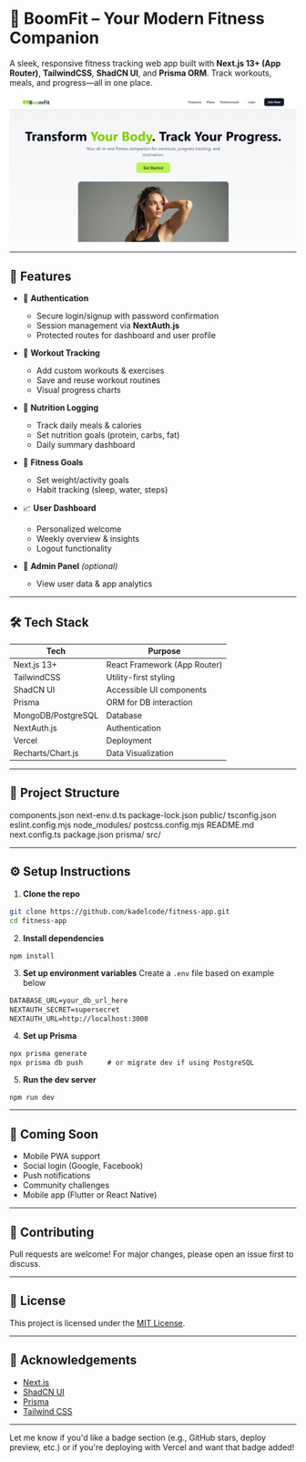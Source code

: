 # 💪 BoomFit – Your Modern Fitness Companion

A sleek, responsive fitness tracking web app built with **Next.js 13+ (App Router)**, **TailwindCSS**, **ShadCN UI**, and **Prisma ORM**. Track workouts, meals, and progress—all in one place.

![Landing Page](./public/boomfit-lp.png)

---

## 🚀 Features

- 🧠 **Authentication**
  - Secure login/signup with password confirmation
  - Session management via **NextAuth.js**
  - Protected routes for dashboard and user profile

- 💪 **Workout Tracking**
  - Add custom workouts & exercises
  - Save and reuse workout routines
  - Visual progress charts

- 🍎 **Nutrition Logging**
  - Track daily meals & calories
  - Set nutrition goals (protein, carbs, fat)
  - Daily summary dashboard

- 🎯 **Fitness Goals**
  - Set weight/activity goals
  - Habit tracking (sleep, water, steps)

- 📈 **User Dashboard**
  - Personalized welcome
  - Weekly overview & insights
  - Logout functionality

- 🧾 **Admin Panel** *(optional)*
  - View user data & app analytics

---

## 🛠️ Tech Stack

| Tech               | Purpose                        |
|--------------------|--------------------------------|
| Next.js 13+        | React Framework (App Router)   |
| TailwindCSS        | Utility-first styling          |
| ShadCN UI          | Accessible UI components       |
| Prisma             | ORM for DB interaction         |
| MongoDB/PostgreSQL | Database                       |
| NextAuth.js        | Authentication                 |
| Vercel             | Deployment                     |
| Recharts/Chart.js  | Data Visualization             |

---

## 📁 Project Structure

components.json    next-env.d.ts  package-lock.json   public/    tsconfig.json
eslint.config.mjs  node_modules/  postcss.config.mjs  README.md
next.config.ts     package.json   prisma/             src/


---

## ⚙️ Setup Instructions

1. **Clone the repo**

```bash
git clone https://github.com/kadelcode/fitness-app.git
cd fitness-app
```

2. **Install dependencies**

```
npm install
```

3. **Set up environment variables**
Create a ```.env``` file based on example below

```
DATABASE_URL=your_db_url_here
NEXTAUTH_SECRET=supersecret
NEXTAUTH_URL=http://localhost:3000
```

4. **Set up Prisma**

```
npx prisma generate
npx prisma db push      # or migrate dev if using PostgreSQL
```

5. **Run the dev server**

```
npm run dev
```

---

## 🧪 Coming Soon
-  Mobile PWA support
-  Social login (Google, Facebook)
-  Push notifications
-  Community challenges
-  Mobile app (Flutter or React Native)

---

## 🧠 Contributing
Pull requests are welcome! For major changes, please open an issue first to discuss.

---

## 📄 License
This project is licensed under the [MIT License](https://mit-license.org/).

---

## 👏 Acknowledgements
-  [Next.js](https://nextjs.org/)
-  [ShadCN UI](https://ui.shadcn.com/)
-  [Prisma](https://www.prisma.io/)
-  [Tailwind CSS](https://tailwindcss.com/)

---

Let me know if you'd like a badge section (e.g., GitHub stars, deploy preview, etc.) or if you're deploying with Vercel and want that badge added!


